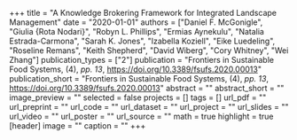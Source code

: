 +++
title = "A Knowledge Brokering Framework for Integrated Landscape Management"
date = "2020-01-01"
authors = ["Daniel F. McGonigle", "Giulia {Rota Nodari}", "Robyn L. Phillips", "Ermias Aynekulu", "Natalia Estrada-Carmona", "Sarah K. Jones", "Izabella Koziell", "Eike Luedeling", "Roseline Remans", "Keith Shepherd", "David Wiberg", "Cory Whitney", "Wei Zhang"]
publication_types = ["2"]
publication = "Frontiers in Sustainable Food Systems, (4), _pp. 13_, https://doi.org/10.3389/fsufs.2020.00013"
publication_short = "Frontiers in Sustainable Food Systems, (4), _pp. 13_, https://doi.org/10.3389/fsufs.2020.00013"
abstract = ""
abstract_short = ""
image_preview = ""
selected = false
projects = []
tags = []
url_pdf = ""
url_preprint = ""
url_code = ""
url_dataset = ""
url_project = ""
url_slides = ""
url_video = ""
url_poster = ""
url_source = ""
math = true
highlight = true
[header]
image = ""
caption = ""
+++
